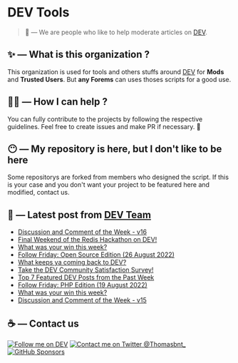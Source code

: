# DEV Tools

> 🔧 — We are people who like to help moderate articles on [DEV](https://dev.to).

## ✨ — What is this organization ?

This organization is used for tools and others stuffs around [DEV](https://dev.to) for **Mods** and **Trusted Users**. But __any Forems__ can uses thoses scripts for a good use.


## 💪🏼 — How I can help ?

You can fully contribute to the projects by following the respective guidelines. Feel free to create issues and make PR if necessary. 🎉

## 😶 — My repository is here, but I don't like to be here

Some repositorys are forked from members who designed the script. If this is your case and you don't want your project to be featured here and modified, contact us.

## 📝 — Latest post from [DEV Team](https://dev.to/devteam)

<!-- BLOG-POST-LIST:START -->
- [Discussion and Comment of the Week - v16](https://dev.to/devteam/discussion-and-comment-of-the-week-v16-57ek)
- [Final Weekend of the Redis Hackathon on DEV!](https://dev.to/devteam/final-weekend-of-the-redis-hackathon-on-dev-4mn7)
- [What was your win this week?](https://dev.to/devteam/what-was-your-win-this-week-4ol6)
- [Follow Friday: Open Source Edition &lpar;26 August 2022&rpar;](https://dev.to/devteam/follow-friday-open-source-edition-26-august-2022-1hb)
- [What keeps ya coming back to DEV?](https://dev.to/devteam/what-keeps-ya-coming-back-to-dev-2nd0)
- [Take the DEV Community Satisfaction Survey!](https://dev.to/devteam/take-the-dev-community-satisfaction-survey-3gja)
- [Top 7 Featured DEV Posts from the Past Week](https://dev.to/devteam/top-7-featured-dev-posts-from-the-past-week-20h6)
- [Follow Friday: PHP Edition &lpar;19 August 2022&rpar;](https://dev.to/devteam/follow-friday-php-edition-19-august-2022-1lo7)
- [What was your win this week?](https://dev.to/devteam/what-was-your-win-this-week-4n66)
- [Discussion and Comment of the Week - v15](https://dev.to/devteam/discussion-and-comment-of-the-week-v15-1o5l)
<!-- BLOG-POST-LIST:END -->


## ☕ — Contact us

[![Follow me on DEV](https://img.shields.io/badge/dev.to-%2308090A.svg?&style=for-the-badge&logo=dev.to&logoColor=white&alt=devto)](https://dev.to/thomasbnt)
[![Contact me on Twitter @Thomasbnt_](https://img.shields.io/badge/Contact%20me%20on%20Twitter-%231DA1F2.svg?&style=for-the-badge&logo=twitter&logoColor=white&alt=twitter)](https://twitter.com/messages/1142357270-1142357270?text=Hello,%20I%20contact%20you%20from%20devtotools%20&recipient_id=1142357270) [![GitHub Sponsors](https://img.shields.io/badge/Sponsor%20me-%23EA54AE.svg?&style=for-the-badge&logo=github-sponsors&logoColor=white)](https://github.com/sponsors/thomasbnt)


